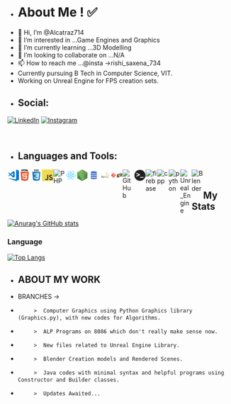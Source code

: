 - # About Me ! ✅
- 👋 Hi, I’m @Alcatraz714
- 👀 I’m interested in ...Game Engines and Graphics
- 🌱 I’m currently learning ...3D Modelling
- 💞️ I’m looking to collaborate on ...N/A
- 📫 How to reach me ...@insta ->rishi_saxena_734
- Currently pursuing B Tech in Computer Science, VIT.
- Working on Unreal Engine for FPS creation sets.
- ## Social:

[![LinkedIn](https://img.shields.io/badge/-LinkedIn-informational?style=flat-square&logo=linkedIn&logoColor=&color=black)](https://www.linkedin.com/in/rishi-saxena-2806b1209/)
[![Instagram](https://img.shields.io/badge/-Instagram-informational?style=flat-square&logo=instagram&logoColor=&color=black)](https://www.instagram.com/rishi_saxena_734/) 

<br />

- ## Languages and Tools:

<img align="left" alt="Visual Studio Code" width="26px" src="https://raw.githubusercontent.com/github/explore/80688e429a7d4ef2fca1e82350fe8e3517d3494d/topics/visual-studio-code/visual-studio-code.png" />
<img align="left" alt="HTML5" width="26px" src="https://raw.githubusercontent.com/github/explore/80688e429a7d4ef2fca1e82350fe8e3517d3494d/topics/html/html.png" />
<img align="left" alt="CSS3" width="26px" src="https://raw.githubusercontent.com/github/explore/80688e429a7d4ef2fca1e82350fe8e3517d3494d/topics/css/css.png" />
<img align="left" alt="JavaScript" width="26px" src="https://raw.githubusercontent.com/github/explore/80688e429a7d4ef2fca1e82350fe8e3517d3494d/topics/javascript/javascript.png" />
<img align="left" alt="PHP" width="26px" src="https://raw.githubusercontent.com/jmnote/z-icons/master/svg/php.svg" />
<img align="left" alt="React" width="26px" src="https://raw.githubusercontent.com/github/explore/80688e429a7d4ef2fca1e82350fe8e3517d3494d/topics/react/react.png" />
<img align="left" alt="Node.js" width="26px" src="https://raw.githubusercontent.com/github/explore/80688e429a7d4ef2fca1e82350fe8e3517d3494d/topics/nodejs/nodejs.png" />
<img align="left" alt="SQL" width="26px" src="https://raw.githubusercontent.com/github/explore/80688e429a7d4ef2fca1e82350fe8e3517d3494d/topics/sql/sql.png" />
<img align="left" alt="MySQL" width="26px" src="https://raw.githubusercontent.com/github/explore/80688e429a7d4ef2fca1e82350fe8e3517d3494d/topics/mysql/mysql.png" />
<img align="left" alt="Git" width="26px" src="https://raw.githubusercontent.com/github/explore/80688e429a7d4ef2fca1e82350fe8e3517d3494d/topics/git/git.png" />
<img align="left" alt="GitHub" width="26px" src="https://cdn3.iconfinder.com/data/icons/inficons/512/github.png" />
<img align="left" alt="Terminal" width="26px" src="https://raw.githubusercontent.com/github/explore/80688e429a7d4ef2fca1e82350fe8e3517d3494d/topics/terminal/terminal.png" />
<img align="left" alt="firebase" width="26px" src="https://cdn4.iconfinder.com/data/icons/google-i-o-2016/512/google_firebase-2-128.png" />
<img align="left" alt="cpp" width="26px" src="https://i.imgur.com/Ao2P8iG.png" />
<img align="left" alt="python" width="26px" src="https://github.com/jalbertsr/logo-badge-images/blob/master/img/rsz_python.png?raw=true" />
<img align="left" alt="Unreal_Engine" width="26px" src="https://pbs.twimg.com/profile_images/879715096821460992/6DO-xqph.jpg" />
<img align="left" alt="Blender" width="26px" src="https://iconarchive.com/download/i98223/dakirby309/simply-styled/Blender.ico" />

<br />

## My Stats

[![Anurag's GitHub stats](https://github-readme-stats.vercel.app/api?username=Alcatraz714)](https://github.com/anuraghazra/github-readme-stats)

### Language 

[![Top Langs](https://github-readme-stats.vercel.app/api/top-langs/?username=Alcatraz714&layout=compact)](https://github.com/anuraghazra/github-readme-stats)


- ## ABOUT MY WORK
- BRANCHES ->
-          >  Computer Graphics using Python Graphics library (Graphics.py), with new codes for Algorithms.
-          >  ALP Programs on 8086 which don't really make sense now.
-          >  New files related to Unreal Engine Library.
-          >  Blender Creation models and Rendered Scenes.
-          >  Java codes with minimal syntax and helpful programs using Constructor and Builder classes.
-          >  Updates Awaited...
<!---
Alcatraz714/Alcatraz714 is a ✨ special ✨ repository because its `README.md` (this file) appears on your GitHub profile.
You can click the Preview link to take a look at your changes.
--->
